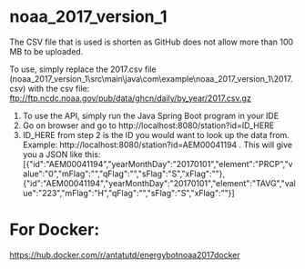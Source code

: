 # noaa_2017_version_1

The CSV file that is used is shorten as GitHub does not allow more than 100 MB to be uploaded. 

To use, simply replace the 2017.csv file (noaa_2017_version_1\src\main\java\com\example\noaa_2017_version_1\2017.csv) with the csv file:
ftp://ftp.ncdc.noaa.gov/pub/data/ghcn/daily/by_year/2017.csv.gz

1) To use the API, simply run the Java Spring Boot program in your IDE
2) Go on browser and go to http://localhost:8080/station?id=ID_HERE
3) ID_HERE from step 2 is the ID you would want to look up the data from.
Example: http://localhost:8080/station?id=AEM00041194 . This will give you a JSON like this: [{"id":"AEM00041194","yearMonthDay":"20170101","element":"PRCP","value":"0","mFlag":"","qFlag":"","sFlag":"S","xFlag":""},{"id":"AEM00041194","yearMonthDay":"20170101","element":"TAVG","value":"223","mFlag":"H","qFlag":"","sFlag":"S","xFlag":""}]



# For Docker:
https://hub.docker.com/r/antatutd/energybotnoaa2017docker 

